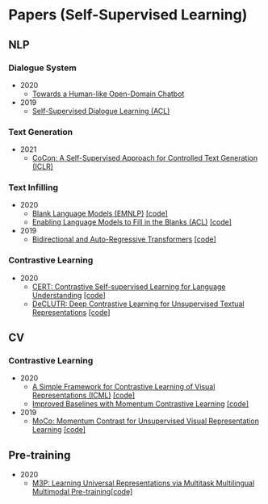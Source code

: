 # Papers (Self-Supervised Learning)
## NLP
### Dialogue System
* 2020
  * [Towards a Human-like Open-Domain Chatbot](https://arxiv.org/abs/2001.09977)
* 2019
  * [Self-Supervised Dialogue Learning (ACL)](https://www.aclweb.org/anthology/P19-1375/)

### Text Generation
* 2021
  * [CoCon: A Self-Supervised Approach for Controlled Text Generation (ICLR)](https://arxiv.org/pdf/2006.03535v1.pdf)

### Text Infilling
* 2020
  * [Blank Language Models (EMNLP)](https://www.aclweb.org/anthology/2020.emnlp-main.420/) [[code]](https://github.com/Varal7/blank_language_model)
  * [Enabling Language Models to Fill in the Blanks (ACL)](https://arxiv.org/abs/2005.05339) [[code]](https://github.com/chrisdonahue/ilm)
* 2019
  * [Bidirectional and Auto-Regressive Transformers](https://arxiv.org/pdf/1910.13461.pdf) [[code]](https://huggingface.co/transformers/model_doc/bart.html)

### Contrastive Learning
* 2020
  * [CERT: Contrastive Self-supervised Learning for Language Understanding](https://arxiv.org/abs/2005.12766) [[code]](https://github.com/UCSD-AI4H/CERT)
  * [DeCLUTR: Deep Contrastive Learning for Unsupervised Textual Representations](https://arxiv.org/abs/2006.03659) [[code]](https://github.com/JohnGiorgi/DeCLUTR)

## CV
### Contrastive Learning
* 2020
  * [A Simple Framework for Contrastive Learning of Visual Representations (ICML)](https://arxiv.org/abs/2002.05709) [[code]](https://github.com/sthalles/SimCLR)
  * [Improved Baselines with Momentum Contrastive Learning](https://arxiv.org/abs/2003.04297) [[code]](https://github.com/facebookresearch/moco)
* 2019
  * [MoCo: Momentum Contrast for Unsupervised Visual Representation Learning](https://arxiv.org/abs/1911.05722) [[code]](https://github.com/facebookresearch/moco)

## Pre-training
* 2020
  * [M3P: Learning Universal Representations via Multitask Multilingual Multimodal Pre-training](https://arxiv.org/abs/2006.02635)[[code]](https://github.com/microsoft/M3P)

